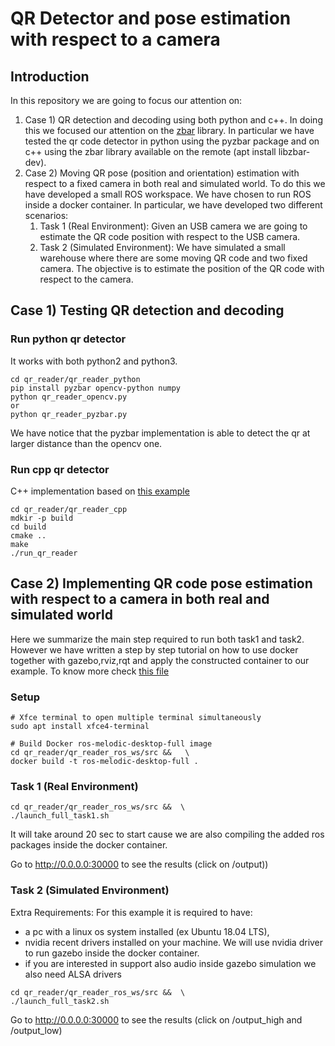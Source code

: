 # QR Detector and pose estimation with respect to a camera

## Introduction

 In this repository we are going to focus our attention on:

1. Case 1) QR detection and decoding using both python and c++. In doing this we focused our attention on the [zbar](http://zbar.sourceforge.net/) library.  In particular we have tested the qr code detector in python using the pyzbar package and on c++ using the zbar library available on the remote (apt install libzbar-dev).
2. Case 2) Moving QR pose (position and orientation) estimation with respect to a fixed camera  in both real and simulated world. To do this we have developed a small ROS workspace. We have chosen to run ROS  inside a docker container. In particular, we have developed two different scenarios:
    1.  Task 1 (Real Environment): Given an USB camera we are going to estimate the QR code position with respect to the USB camera.
    2.  Task 2 (Simulated Environment): We have simulated a small warehouse where there are some moving QR code and two fixed camera. The objective is to estimate the position of the QR code with respect to the camera. 

## Case 1) Testing QR detection and decoding

### Run python qr detector
It works with both python2 and python3. 

```
cd qr_reader/qr_reader_python
pip install pyzbar opencv-python numpy 
python qr_reader_opencv.py
or
python qr_reader_pyzbar.py
```
We have notice that the pyzbar implementation is able to detect the qr at larger distance than the opencv one. 

### Run cpp qr detector
C++ implementation based on [this example](https://www.learnopencv.com/opencv-qr-code-scanner-c-and-python/)
```
cd qr_reader/qr_reader_cpp
mdkir -p build
cd build
cmake ..
make
./run_qr_reader
```

## Case 2) Implementing  QR code pose estimation with respect to a camera in both real and simulated world

Here we summarize the main step required to run both task1 and task2. However we have written a step by step tutorial on how to use docker together with gazebo,rviz,rqt and apply the constructed container to our example. To know more check [this file](qr)

### Setup

```
# Xfce terminal to open multiple terminal simultaneously
sudo apt install xfce4-terminal

# Build Docker ros-melodic-desktop-full image
cd qr_reader/qr_reader_ros_ws/src &&   \
docker build -t ros-melodic-desktop-full .
```

###  Task 1 (Real Environment)

```
cd qr_reader/qr_reader_ros_ws/src &&  \
./launch_full_task1.sh
```
It will take around 20 sec to start cause we are also compiling the added ros packages inside the docker container.

Go to http://0.0.0.0:30000 to see the results (click on /output))

###  Task 2 (Simulated Environment)

Extra Requirements: For this example it is required to have:

* a pc with a linux os system installed (ex Ubuntu 18.04 LTS), 
* nvidia recent drivers installed on your machine. We will use nvidia driver to run gazebo inside the docker container.
* if you are interested in support also audio inside gazebo simulation we also need ALSA drivers

```
cd qr_reader/qr_reader_ros_ws/src &&  \
./launch_full_task2.sh
```

Go to http://0.0.0.0:30000 to see the results (click on /output_high and /output_low)
